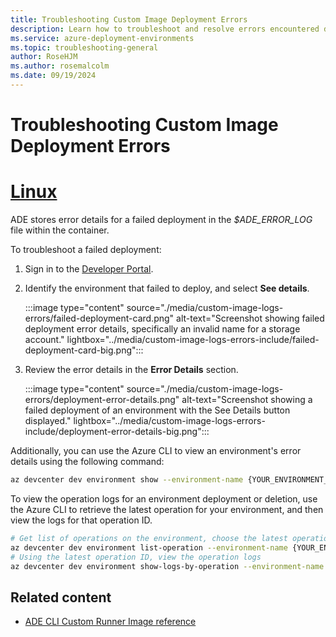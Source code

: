 ```yaml
---
title: Troubleshooting Custom Image Deployment Errors
description: Learn how to troubleshoot and resolve errors encountered during custom image deployments in Azure Deployment Environments.
ms.service: azure-deployment-environments
ms.topic: troubleshooting-general
author: RoseHJM
ms.author: rosemalcolm
ms.date: 09/19/2024
---
```

# Troubleshooting Custom Image Deployment Errors

# [Linux](#tab/linux)

ADE stores error details for a failed deployment in the *$ADE_ERROR_LOG* file within the container. 

To troubleshoot a failed deployment:

1. Sign in to the [Developer Portal](https://aka.ms/devbox-portal).
1. Identify the environment that failed to deploy, and select **See details**.

    :::image type="content" source="./media/custom-image-logs-errors/failed-deployment-card.png" alt-text="Screenshot showing failed deployment error details, specifically an invalid name for a storage account." lightbox="../media/custom-image-logs-errors-include/failed-deployment-card-big.png":::

1. Review the error details in the **Error Details** section.

    :::image type="content" source="./media/custom-image-logs-errors/deployment-error-details.png" alt-text="Screenshot showing a failed deployment of an environment with the See Details button displayed." lightbox="../media/custom-image-logs-errors-include/deployment-error-details-big.png":::

Additionally, you can use the Azure CLI to view an environment's error details using the following command:
```bash
az devcenter dev environment show --environment-name {YOUR_ENVIRONMENT_NAME} --project {YOUR_PROJECT_NAME}
```

To view the operation logs for an environment deployment or deletion, use the Azure CLI to retrieve the latest operation for your environment, and then view the logs for that operation ID.

```bash
# Get list of operations on the environment, choose the latest operation
az devcenter dev environment list-operation --environment-name {YOUR_ENVIRONMENT_NAME} --project {YOUR_PROJECT_NAME}
# Using the latest operation ID, view the operation logs
az devcenter dev environment show-logs-by-operation --environment-name {YOUR_ENVIRONMENT_NAME} --project {YOUR_PROJECT_NAME} --operation-id {LATEST_OPERATION_ID}
```

## Related content

- [ADE CLI Custom Runner Image reference](https://aka.ms/deployment-environments/ade-cli-reference)